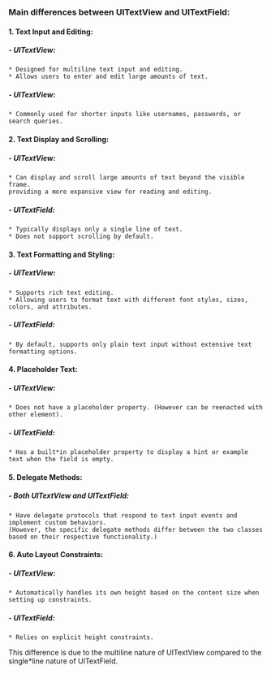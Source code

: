### Main differences between UITextView and UITextField:

#### 1. Text Input and Editing: 
##### - UITextView: 
    * Designed for multiline text input and editing. 
    * Allows users to enter and edit large amounts of text.
##### - UITextView: 
    * Commonly used for shorter inputs like usernames, passwords, or search queries.

#### 2. Text Display and Scrolling: 
##### - UITextView:
    * Can display and scroll large amounts of text beyond the visible frame.
    providing a more expansive view for reading and editing. 
##### - UITextField:
    * Typically displays only a single line of text. 
    * Does not support scrolling by default.

#### 3. Text Formatting and Styling: 
##### - UITextView:
    * Supports rich text editing.
    * Allowing users to format text with different font styles, sizes, colors, and attributes. 
##### - UITextField:
    * By default, supports only plain text input without extensive text formatting options.

#### 4. Placeholder Text: 
##### - UITextView:
    * Does not have a placeholder property. (However can be reenacted with other element).
##### - UITextField:
    * Has a built*in placeholder property to display a hint or example text when the field is empty. 

#### 5. Delegate Methods: 
##### - Both UITextView and UITextField:
    * Have delegate protocols that respond to text input events and implement custom behaviors. 
    (However, the specific delegate methods differ between the two classes based on their respective functionality.)

#### 6. Auto Layout Constraints: 
##### - UITextView: 
    * Automatically handles its own height based on the content size when setting up constraints.
##### - UITextField:
    * Relies on explicit height constraints. 
 This difference is due to the multiline nature of UITextView compared to the single*line nature of UITextField.